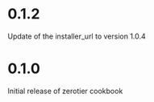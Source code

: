 # 0.1.2

Update of the installer_url to version 1.0.4

# 0.1.0

Initial release of zerotier cookbook
